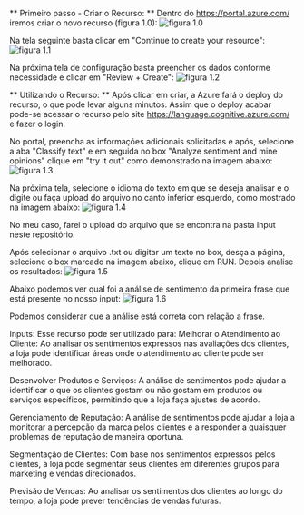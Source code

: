 ** Primeiro passo - Criar o Recurso: **
Dentro do https://portal.azure.com/ iremos criar o novo recurso (figura 1.0):
![figura 1.0](imagens_texto/image.png)

Na tela seguinte basta clicar em "Continue to create your resource":
![figura 1.1](imagens_texto/image-1.png)

Na próxima tela de configuração basta preencher os dados conforme necessidade e clicar em "Review + Create":
![figura 1.2](imagens_texto/image-2.png)

** Utilizando o Recurso: **
Após clicar em criar, a Azure fará o deploy do recurso, o que pode levar alguns minutos. Assim que o deploy acabar pode-se acessar o recurso pelo site https://language.cognitive.azure.com/ e fazer o login.

No portal, preencha as informações adicionais solicitadas e após, selecione a aba "Classify text" e em seguida no box "Analyze sentiment and mine opinions" clique em "try it out" como demonstrado na imagem abaixo:
![figura 1.3](imagens_texto/image-3.png)

Na próxima tela, selecione o idioma do texto em que se deseja analisar e o digite ou faça upload do arquivo no canto inferior esquerdo, como mostrado na imagem abaixo:
![figura 1.4](imagens_texto/image5.png)

No meu caso, farei o upload do arquivo que se encontra na pasta Input neste repositório.

Após selecionar o arquivo .txt ou digitar um texto no box, desça a página, selecione o box marcado na imagem abaixo, clique em RUN. Depois analise os resultados:
![figura 1.5](imagens_texto/image6.png)

Abaixo podemos ver qual foi a análise de sentimento da primeira frase que está presente no nosso input:
![figura 1.6](imagens_texto/image7.png)

Podemos considerar que a análise está correta com relação a frase.

Inputs:
Esse recurso pode ser utilizado para:
Melhorar o Atendimento ao Cliente: Ao analisar os sentimentos expressos nas avaliações dos clientes, a loja pode identificar áreas onde o atendimento ao cliente pode ser melhorado.

Desenvolver Produtos e Serviços: A análise de sentimentos pode ajudar a identificar o que os clientes gostam ou não gostam em produtos ou serviços específicos, permitindo que a loja faça ajustes de acordo.

Gerenciamento de Reputação: A análise de sentimentos pode ajudar a loja a monitorar a percepção da marca pelos clientes e a responder a quaisquer problemas de reputação de maneira oportuna.

Segmentação de Clientes: Com base nos sentimentos expressos pelos clientes, a loja pode segmentar seus clientes em diferentes grupos para marketing e vendas direcionados.

Previsão de Vendas: Ao analisar os sentimentos dos clientes ao longo do tempo, a loja pode prever tendências de vendas futuras.